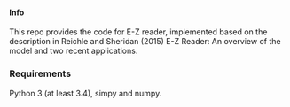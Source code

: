 #### Info

This repo provides the code for E-Z reader, implemented based on the description in Reichle and Sheridan (2015) E-Z Reader: An overview of the model and two recent applications.

### Requirements

Python 3 (at least 3.4), simpy and numpy.
